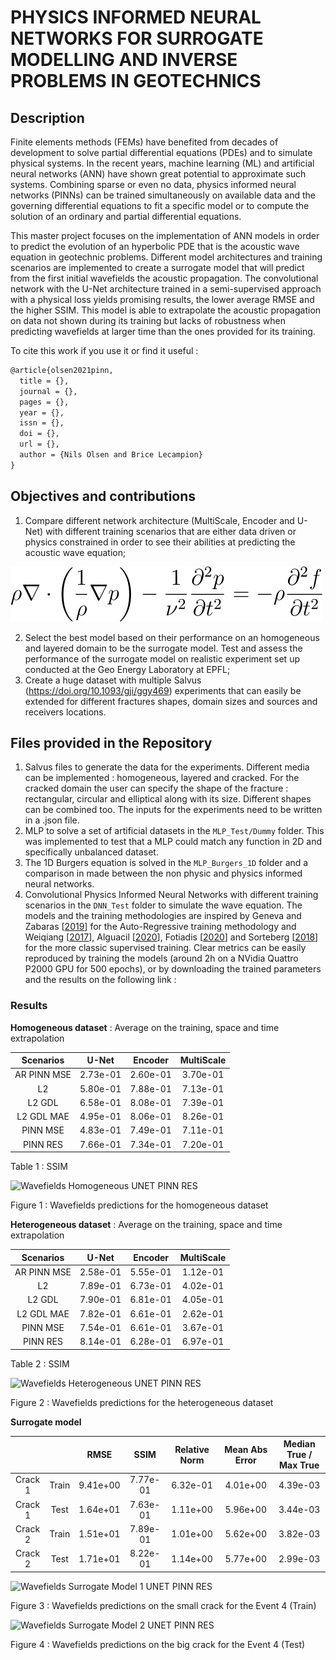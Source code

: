 # PHYSICS INFORMED NEURAL NETWORKS FOR SURROGATE MODELLING AND INVERSE PROBLEMS IN GEOTECHNICS

## Description

Finite elements methods (FEMs) have benefited from decades of development to solve partial differential equations (PDEs) and to simulate physical systems. In the recent years, machine learning (ML) and artificial neural networks (ANN) have shown great potential to approximate such systems. Combining sparse or even no data, physics informed neural networks (PINNs) can be trained simultaneously on available data and the governing differential equations to fit a specific model or to compute the solution of an ordinary and partial differential equations.

This master project focuses on the implementation of ANN models in order to predict the evolution of an hyperbolic PDE that is the acoustic wave equation in geotechnic problems. Different model architectures and training scenarios are implemented to create a surrogate model that will predict from the first initial wavefields the acoustic propagation. The convolutional network with the U-Net architecture trained in a semi-supervised approach with a physical loss yields promising results, the lower average RMSE and the higher SSIM. This model is able to extrapolate the acoustic propagation on data not shown during its training but lacks of robustness when predicting wavefields at larger time than the ones provided for its training.

To cite this work if you use it or find it useful : 

```latex
@article{olsen2021pinn,
  title = {},
  journal = {},
  pages = {},
  year = {},
  issn = {},
  doi = {},
  url = {},
  author = {Nils Olsen and Brice Lecampion}
}
```

## Objectives and contributions

1. Compare different network architecture (MultiScale, Encoder and U-Net) with different training scenarios that are either data driven or physics constrained in order to see their abilities at predicting the acoustic wave equation;

![Alt Text](https://github.com/nfholsen/PDM_PINN/blob/master/Figures_README/WaveEq.svg)

2. Select the best model based on their performance on an homogeneous and layered domain to be the surrogate model. Test and assess the performance of the surrogate model on realistic experiment set up conducted at the Geo Energy Laboratory at EPFL; 
3. Create a huge dataset with multiple Salvus (https://doi.org/10.1093/gji/ggy469) experiments that can easily be extended for different fractures shapes, domain sizes and sources and receivers locations. 

## Files provided in the Repository 

1. Salvus files to generate the data for the experiments. Different media can be implemented : homogeneous, layered and cracked. For the cracked domain the user can specify the shape of the fracture : rectangular, circular and elliptical along with its size. Different shapes can be combined too. The inputs for the experiments need to be written in a .json file.
2. MLP to solve a set of artificial datasets in the `MLP_Test/Dummy` folder. This was implemented to test that a MLP could match any function in 2D and specifically unbalanced dataset.
2. The 1D Burgers equation is solved in the `MLP_Burgers_1D` folder and a comparison in made between the non physic and physics informed neural networks.
3. Convolutional Physics Informed Neural Networks with different training scenarios in the `DNN_Test` folder to simulate the wave equation. The models and the training methodologies are inspired by Geneva and Zabaras [[2019](https://arxiv.org/pdf/1906.05747.pdf)] for the Auto-Regressive training methodology and Weiqiang [[2017](https://doi.org/10.13140/RG.2.2.21994.77764)], Alguacil [[2020](https://doi.org/10.2514/6.2020-2513)], Fotiadis [[2020](https://www.sciencedirect.com/science/article/pii/S0022460X21003527)] and Sorteberg [[2018](https://arxiv.org/abs/1812.01609)] for the more classic supervised training. Clear metrics can be easily reproduced by training the models (around 2h on a NVidia Quattro P2000 GPU for 500 epochs), or by downloading the trained parameters and the results on the following link : 

### Results

**Homogeneous dataset** : Average on the training, space and time extrapolation

|      Scenarios     |       U-Net     |      Encoder    |     MultiScale    |
|:------------------:|:---------------:|:---------------:|:-----------------:|
|     AR PINN MSE    |     2.73e-01    |     2.60e-01    |      3.70e-01     |
|          L2        |     5.80e-01    |     7.88e-01    |      7.13e-01     |
|        L2 GDL      |     6.58e-01    |     8.08e-01    |      7.39e-01     |
|      L2 GDL MAE    |     4.95e-01    |     8.06e-01    |      8.26e-01     |
|       PINN MSE     |     4.83e-01    |     7.49e-01    |      7.11e-01     |
|       PINN RES     |     7.66e-01    |     7.34e-01    |      7.20e-01     |

Table 1 : SSIM

![Wavefields Homogeneous UNET PINN RES](https://github.com/nfholsen/PDM_PINN/blob/master/Figures_README/homogeneous_unet_PINN_RES.gif)

Figure 1 : Wavefields predictions for the homogeneous dataset

**Heterogeneous dataset** : Average on the training, space and time extrapolation

|      Scenarios     |       U-Net     |      Encoder    |     MultiScale    |
|:------------------:|:---------------:|:---------------:|:-----------------:|
|     AR PINN MSE    |     2.58e-01    |     5.55e-01    |      1.12e-01     |
|          L2        |     7.89e-01    |     6.73e-01    |      4.02e-01     |
|        L2 GDL      |     7.90e-01    |     6.81e-01    |      4.05e-01     |
|      L2 GDL MAE    |     7.82e-01    |     6.61e-01    |      2.62e-01     |
|       PINN MSE     |     7.54e-01    |     6.61e-01    |      3.67e-01     |
|       PINN RES     |     8.14e-01    |     6.28e-01    |      6.97e-01     |

Table 2 : SSIM

![Wavefields Heterogeneous UNET PINN RES](https://github.com/nfholsen/PDM_PINN/blob/master/Figures_README/heterogeneous_unet_PINN_RES.gif)

Figure 2 : Wavefields predictions for the heterogeneous dataset

**Surrogate model**

|                |              |       RMSE      |       SSIM      |     Relative Norm    |     Mean Abs Error    |     Median True / Max True    |
|:--------------:|:------------:|:---------------:|:---------------:|:--------------------:|:---------------------:|:-----------------------------:|
|     Crack 1    |     Train    |     9.41e+00    |     7.77e-01    |        6.32e-01      |        4.01e+00       |            4.39e-03           |
|     Crack 1    |      Test    |     1.64e+01    |     7.63e-01    |        1.11e+00      |        5.96e+00       |            3.44e-03           |
|     Crack 2    |     Train    |     1.51e+01    |     7.89e-01    |        1.01e+00      |        5.62e+00       |            3.82e-03           |
|     Crack 2    |      Test    |     1.71e+01    |     8.22e-01    |        1.14e+00      |        5.77e+00       |            2.99e-03           |

![Wavefields Surrogate Model 1 UNET PINN RES](https://github.com/nfholsen/PDM_PINN/blob/master/Figures_README/heterogeneous_crack_1_event0004_unet_PINN_RES.gif)

Figure 3 : Wavefields predictions on the small crack for the Event 4 (Train)

![Wavefields Surrogate Model 2 UNET PINN RES](https://github.com/nfholsen/PDM_PINN/blob/master/Figures_README/heterogeneous_crack_2_event0004_unet_PINN_RES.gif)

Figure 4 : Wavefields predictions on the big crack for the Event 4 (Test)


